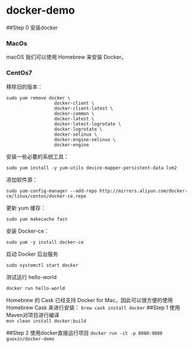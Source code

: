 # docker-demo
##Step 0
安装docker
### MacOs
macOS 我们可以使用 Homebrew 来安装 Docker。
### CentOs7
移除旧的版本：
```$xslt
sudo yum remove docker \
                  docker-client \
                  docker-client-latest \
                  docker-common \
                  docker-latest \
                  docker-latest-logrotate \
                  docker-logrotate \
                  docker-selinux \
                  docker-engine-selinux \
                  docker-engine
```
安装一些必要的系统工具：
```$xslt
sudo yum install -y yum-utils device-mapper-persistent-data lvm2
```
添加软件源：
```$xslt
sudo yum-config-manager --add-repo http://mirrors.aliyun.com/docker-ce/linux/centos/docker-ce.repo
```
更新 yum 缓存：
```$xslt
sudo yum makecache fast
```
安装 Docker-ce：
```$xslt
sudo yum -y install docker-ce
```
启动 Docker 后台服务
```$xslt
sudo systemctl start docker
```
测试运行 hello-world
```$xslt
docker run hello-world
```
Homebrew 的 Cask 已经支持 Docker for Mac，因此可以很方便的使用 Homebrew Cask 来进行安装：
`brew cask install docker`
##Step 1
使用Maven对项目进行编译  
`mvn clean install docker:build`

##Step 2
使用docker直接运行项目
`docker run -it -p 8080:9080 guoxin/docker-demo`